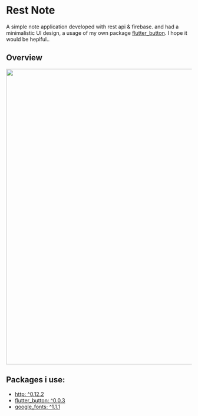 # Rest Note
A simple note application developed with rest api & firebase. and had a minimalistic UI design, a usage of my own package [flutter_button](https://pub.dev/packages/flutter_button).  I hope it would be heplful.. 
## Overview
<img src="https://github.com/theiskaa/restnote/blob/main/assets/overview.png" width="800">

## Packages i use:

- [http: ^0.12.2](https://pub.dev/packages/http)
- [flutter_button: ^0.0.3](https://pub.dev/packages/flutter_button)
- [google_fonts: ^1.1.1](https://pub.dev/packages/google_fonts)


